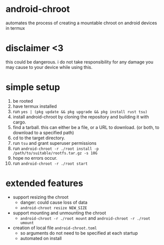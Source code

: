 # android-chroot
automates the process of creating a mountable chroot on android devices in termux

# disclaimer <3
this could be dangerous. i do not take responsibility for any damage you may cause to your device while using this.

# simple setup
1. be rooted
2. have termux installed
3. run `yes | (pkg update && pkg upgrade && pkg install rust tsu)`
4. install android-chroot by cloning the repository and building it with cargo.
5. find a tarball. this can either be a file, or a URL to download. (or both, to download to a specified path)
6. cd to the target directory.
7. run `tsu` and grant superuser permissions
8. run `android-chroot -r ./root install -p /path/to/suitable/rootfs.tar.gz -s 10G`
9. hope no errors occur.
10. run `android-chroot -r ./root start`

# extended features
- support resizing the chroot
    - danger: could cause loss of data
    - `android-chroot resize NEW_SIZE`
- support mounting and unmounting the chroot
    - `android-chroot -r ./root mount` and `android-chroot -r ./root umount`
- creation of local file `android-chroot.toml`
    - so arguments do not need to be specified at each startup
    - automated on install
